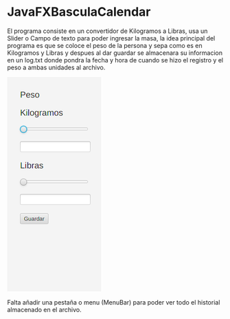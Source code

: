 # JavaFXBasculaCalendar
El programa consiste en un convertidor de Kilogramos a Libras,
usa un Slider o Campo de texto para poder ingresar la masa, la
idea principal del programa es que se coloce el peso de la persona
y sepa como es en Kilogramos y Libras y despues al dar guardar
se almacenara su informacion en un log.txt donde pondra la fecha
y hora de cuando se hizo el registro y el peso a ambas unidades
al archivo.

<img src="https://github.com/HangingEmperor/JavaFXBasculaCalendar/blob/master/capturaPantalla.png?raw=true">

Falta añadir una pestaña o menu (MenuBar) para poder ver todo el
historial almacenado en el archivo.
